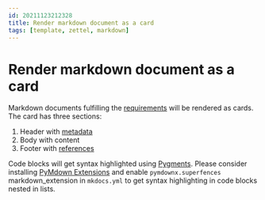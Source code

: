 ```yaml
---
id: 20211123212328
title: Render markdown document as a card
tags: [template, zettel, markdown]
---
```


# Render markdown document as a card

Markdown documents fulfilling the [requirements](20211122195910) will be rendered as cards. The card has three sections:

1. Header with [metadata](20211123213357)
2. Body with content
3. Footer with [references](20211123213414)

Code blocks will get syntax highlighted using [Pygments](https://pypi.org/project/Pygments/). Please consider installing [PyMdown Extensions](https://facelessuser.github.io/pymdown-extensions/installation/) and enable `pymdownx.superfences` markdown_extension in `mkdocs.yml` to get syntax highlighting in code blocks nested in lists.
